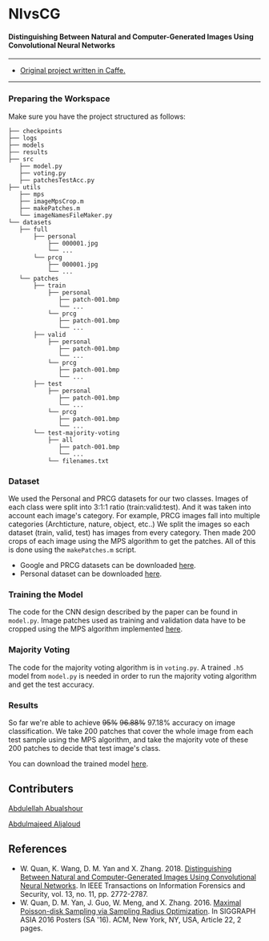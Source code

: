 # NIvsCG
#### Distinguishing Between Natural and Computer-Generated Images Using Convolutional Neural Networks
 
----------------------------------------

- [Original project written in Caffe.](https://github.com/weizequan/NIvsCG)

----------------------------------------
### Preparing the Workspace
Make sure you have the project structured as follows:
```
├── checkpoints
├── logs
├── models
├── results
├── src
   ├── model.py
   ├── voting.py
   ├── patchesTestAcc.py
├── utils
   ├── mps
   ├── imageMpsCrop.m
   ├── makePatches.m
   └── imageNamesFileMaker.py
└── datasets
   ├── full
       ├── personal
           ├── 000001.jpg 
           └── ...
       └── prcg
           ├── 000001.jpg 
           └── ...
   └── patches
       ├── train
           ├── personal
              ├── patch-001.bmp 
              └── ...
           └── prcg
              ├── patch-001.bmp 
              └── ...
       ├── valid
           ├── personal
              ├── patch-001.bmp 
              └── ...
           └── prcg
              ├── patch-001.bmp 
              └── ...
       ├── test
           ├── personal
              ├── patch-001.bmp 
              └── ...
           └── prcg
              ├── patch-001.bmp 
              └── ...
       └── test-majority-voting
           ├── all
              ├── patch-001.bmp 
              └── ...
           └── filenames.txt
```
### Dataset
We used the Personal and PRCG datasets for our two classes. 
Images of each class were split into 3:1:1 ratio (train:valid:test). And it was taken into account each image's category. For example, PRCG images fall into multiple categories (Archticture, nature, object, etc..) We split the images so each dataset (train, valid, test) has images from every category. Then made 200 crops of each image using the MPS algorithm to get the patches. All of this is done using the `makePatches.m` script.

- Google and PRCG datasets can be downloaded [here](https://drive.google.com/file/d/0BwHrTmiHZpQCRFFVMWFEaWsyaWM/view).
- Personal dataset can be downloaded [here](http://www.ee.columbia.edu/~dvmmweb/dvmm/downloads/PIM_PRCG_dataset/personal_columbia_downsized_jpeg.zip).

### Training the Model
The code for the CNN design described by the paper can be found in `model.py`. Image patches used as training and validation data have to be cropped using the MPS algorithm implemented [here](https://github.com/weizequan/NIvsCG/tree/master/utils).

### Majority Voting
The code for the majority voting algorithm is in `voting.py`. A trained `.h5` model from `model.py` is needed in order to run the majority voting algorithm and get the test accuracy.

### Results
So far we're able to achieve ~~95%~~ ~~96.88%~~ 97.18% accuracy on image classification. We take 200 patches that cover the whole image from each test sample using the MPS algorithm, and take the majority vote of these 200 patches to decide that test image's class.

You can download the trained model [here](https://drive.google.com/file/d/12GAuhDEg-US2jWxhOB5eTksBo2kxJ0Qx/view?usp=sharing).

## Contributers
[Abdulellah Abualshour](https://github.com/deruhat)

[Abdulmajeed Aljaloud](https://github.com/Rinzu)

## References
- W. Quan, K. Wang, D. M. Yan and X. Zhang. 2018. [Distinguishing Between Natural and Computer-Generated Images Using Convolutional Neural Networks](https://github.com/weizequan/NIvsCG). In IEEE Transactions on Information Forensics and Security, vol. 13, no. 11, pp. 2772-2787.
- W. Quan, D. M. Yan, J. Guo, W. Meng, and X. Zhang. 2016. [Maximal Poisson-disk Sampling via Sampling Radius Optimization](https://github.com/weizequan/NIvsCG/tree/master/utils). In SIGGRAPH ASIA 2016 Posters (SA '16). ACM, New York, NY, USA, Article 22, 2 pages.
